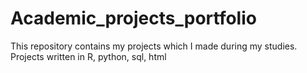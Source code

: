 # Academic_projects_portfolio
This repository contains my projects which I made during my studies. Projects written in R, python, sql, html
